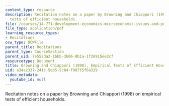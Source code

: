 ```yaml
---
content_type: resource
description: Recitation notes on a paper by Browning and Chiappori (1998) on empirical
  tests of efficient households.
file: /courses/14-771-development-economics-microeconomic-issues-and-policy-models-fall-2008/a34a2337241c5eb55c84f987f5f6a329_rec7.pdf
file_type: application/pdf
learning_resource_types:
- Recitations
ocw_type: OCWFile
parent_title: Recitations
parent_type: CourseSection
parent_uid: 7e552da2-1bbb-3b06-0b1a-1f26915ee2cf
resourcetype: Document
title: Browning and Chiappori (1998), Empirical Tests of Efficient Households
uid: a34a2337-241c-5eb5-5c84-f987f5f6a329
video_metadata:
  youtube_id: null
---
```

Recitation notes on a paper by Browning and Chiappori (1998) on empirical tests of efficient households.

